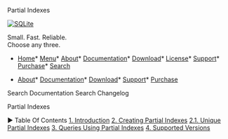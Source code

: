 




Partial Indexes




[![SQLite](images/sqlite370_banner.gif)](index.html)


Small. Fast. Reliable.  
Choose any three.


* [Home](index.html)* [Menu](javascript:void(0))* [About](about.html)* [Documentation](docs.html)* [Download](download.html)* [License](copyright.html)* [Support](support.html)* [Purchase](prosupport.html)* [Search](javascript:void(0))




* [About](about.html)* [Documentation](docs.html)* [Download](download.html)* [Support](support.html)* [Purchase](prosupport.html)






Search Documentation
Search Changelog










Partial Indexes


►
Table Of Contents
[1\. Introduction](#introduction)
[2\. Creating Partial Indexes](#creating_partial_indexes)
[2\.1\. Unique Partial Indexes](#unique_partial_indexes)
[3\. Queries Using Partial Indexes](#queries_using_partial_indexes)
[4\. Supported Versions](#supported_versions)




